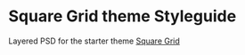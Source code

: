 Square Grid theme Styleguide
============================

Layered PSD for the starter theme [Square Grid](http://drupal.org/project/squaregrid)